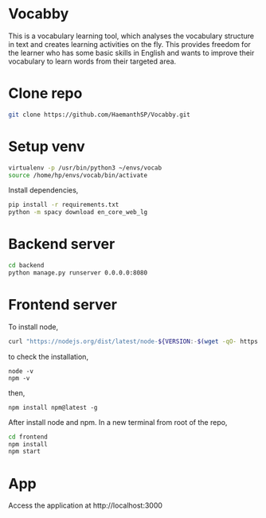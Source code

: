 # Vocabby
This is a vocabulary learning tool, which analyses the vocabulary structure in text and creates learning activities on the fly. This provides freedom for the learner who has some basic skills in English and wants to improve their vocabulary to learn words from their targeted area.


# Clone repo
```bash
git clone https://github.com/HaemanthSP/Vocabby.git
```

# Setup venv
```bash
virtualenv -p /usr/bin/python3 ~/envs/vocab
source /home/hp/envs/vocab/bin/activate
```

Install dependencies,
```bash
pip install -r requirements.txt
python -m spacy download en_core_web_lg
```


# Backend server
```bash
cd backend
python manage.py runserver 0.0.0.0:8080
```

# Frontend server
To install node,
```bash
curl "https://nodejs.org/dist/latest/node-${VERSION:-$(wget -qO- https://nodejs.org/dist/latest/ | sed -nE 's|.*>node-(.*)\.pkg</a>.*|\1|p')}.pkg" > "$HOME/Downloads/node-latest.pkg" && sudo installer -store -pkg "$HOME/Downloads/node-latest.pkg" -target "/"

```

to check the installation,
```
node -v
npm -v
```

then,
```
npm install npm@latest -g
```


After install node and npm. In a new terminal from root of the repo,
```bash
cd frontend
npm install
npm start
```

# App

Access the application at http://localhost:3000
